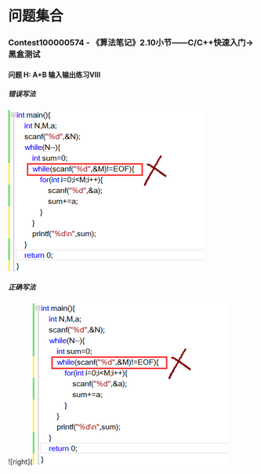 # **问题集合**

### Contest100000574 - 《算法笔记》2.10小节——C/C++快速入门->黑盒测试
#### 问题 H: A+B 输入输出练习VIII
##### *错误写法*
![mistake](https://raw.githubusercontent.com/JIZHAOPING/Codeup-issues/master/imgs/QQ%E5%9B%BE%E7%89%8720190507132331.png "错误写法")
##### ***正确写法***
![right](![mistake](https://raw.githubusercontent.com/JIZHAOPING/Codeup-issues/master/imgs/QQ%E5%9B%BE%E7%89%8720190507132331.png "正确写法")
